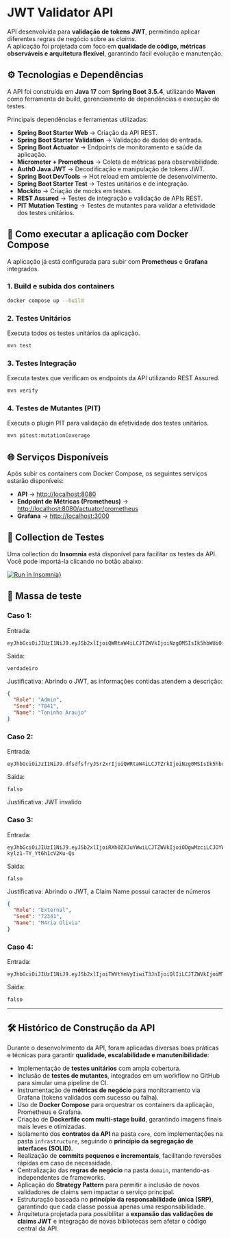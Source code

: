 # JWT Validator API  

API desenvolvida para **validação de tokens JWT**, permitindo aplicar diferentes regras de negócio sobre as *claims*.  
A aplicação foi projetada com foco em **qualidade de código, métricas observáveis e arquitetura flexível**, garantindo fácil evolução e manutenção.  


## ⚙️ Tecnologias e Dependências  

A API foi construída em **Java 17** com **Spring Boot 3.5.4**, utilizando **Maven** como ferramenta de build, gerenciamento de dependências e execução de testes.  

Principais dependências e ferramentas utilizadas:  

- **Spring Boot Starter Web** → Criação da API REST.  
- **Spring Boot Starter Validation** → Validação de dados de entrada.  
- **Spring Boot Actuator** → Endpoints de monitoramento e saúde da aplicação.  
- **Micrometer + Prometheus** → Coleta de métricas para observabilidade.  
- **Auth0 Java JWT** → Decodificação e manipulação de tokens JWT.  
- **Spring Boot DevTools** → Hot reload em ambiente de desenvolvimento.  
- **Spring Boot Starter Test** → Testes unitários e de integração.  
- **Mockito** → Criação de mocks em testes.  
- **REST Assured** → Testes de integração e validação de APIs REST.  
- **PIT Mutation Testing** → Testes de mutantes para validar a efetividade dos testes unitários.  


## 🚀 Como executar a aplicação com Docker Compose  

A aplicação já está configurada para subir com **Prometheus** e **Grafana** integrados.  

### 1. Build e subida dos containers  
```bash
docker compose up --build
```

### 2. Testes Unitários
Executa todos os testes unitários da aplicação.
```bash
mvn test
```

### 3. Testes Integração
Executa testes que verificam os endpoints da API utilizando REST Assured.
```bash
mvn verify
```

### 4. Testes de Mutantes (PIT)
Executa o plugin PIT para validação da efetividade dos testes unitários.
```bash
mvn pitest:mutationCoverage
```

## 🌐 Serviços Disponíveis  

Após subir os containers com Docker Compose, os seguintes serviços estarão disponíveis:  

- **API** → [http://localhost:8080](http://localhost:8080)  
- **Endpoint de Métricas (Prometheus)** → [http://localhost:8080/actuator/prometheus](http://localhost:8080/actuator/prometheus)  
- **Grafana** → [http://localhost:3000](http://localhost:3000)  


## 📂 Collection de Testes  

Uma collection do **Insomnia** está disponível para facilitar os testes da API.  
Você pode importá-la clicando no botão abaixo:  

[![Run in Insomnia}](https://insomnia.rest/images/run.svg)](https://insomnia.rest/run/?label=API%20JWT%20Validator&uri=https%3A%2F%2Fgithub.com%2Fmatheusrdelima%2Fapi-jwtvalidator%2Fblob%2Fmain%2Fcollection.yaml) 


## 🧪 Massa de teste

### Caso 1:
Entrada:
```
eyJhbGciOiJIUzI1NiJ9.eyJSb2xlIjoiQWRtaW4iLCJTZWVkIjoiNzg0MSIsIk5hbWUiOiJUb25pbmhvIEFyYXVqbyJ9.QY05sIjtrcJnP533kQNk8QXcaleJ1Q01jWY_ZzIZuAg
```
Saida:
```
verdadeiro
```
Justificativa:
Abrindo o JWT, as informações contidas atendem a descrição:
```json
{
  "Role": "Admin",
  "Seed": "7841",
  "Name": "Toninho Araujo"
}
```

### Caso 2:
Entrada:
```
eyJhbGciOiJzI1NiJ9.dfsdfsfryJSr2xrIjoiQWRtaW4iLCJTZrkIjoiNzg0MSIsIk5hbrUiOiJUb25pbmhvIEFyYXVqbyJ9.QY05fsdfsIjtrcJnP533kQNk8QXcaleJ1Q01jWY_ZzIZuAg
```
Saida:
```
falso
```
Justificativa:
JWT invalido

### Caso 3:
Entrada:
```
eyJhbGciOiJIUzI1NiJ9.eyJSb2xlIjoiRXh0ZXJuYWwiLCJTZWVkIjoiODgwMzciLCJOYW1lIjoiTTRyaWEgT2xpdmlhIn0.6YD73XWZYQSSMDf6H0i3-kylz1-TY_Yt6h1cV2Ku-Qs
```
Saida:
```
falso
```
Justificativa:
Abrindo o JWT, a Claim Name possui caracter de números
```json
{
  "Role": "External",
  "Seed": "72341",
  "Name": "M4ria Olivia"
}
```

### Caso 4:
Entrada:
```
eyJhbGciOiJIUzI1NiJ9.eyJSb2xlIjoiTWVtYmVyIiwiT3JnIjoiQlIiLCJTZWVkIjoiMTQ2MjciLCJOYW1lIjoiVmFsZGlyIEFyYW5oYSJ9.cmrXV_Flm5mfdpfNUVopY_I2zeJUy4EZ4i3Fea98zvY
```
Saida:
```
falso
```

---

## 🛠 Histórico de Construção da API  

Durante o desenvolvimento da API, foram aplicadas diversas boas práticas e técnicas para garantir **qualidade, escalabilidade e manutenibilidade**:  

- Implementação de **testes unitários** com ampla cobertura.  
- Inclusão de **testes de mutantes**, integrados em um workflow no GitHub para simular uma pipeline de CI.  
- Instrumentação de **métricas de negócio** para monitoramento via Grafana (tokens validados com sucesso ou falha).  
- Uso de **Docker Compose** para orquestrar os containers da aplicação, Prometheus e Grafana.  
- Criação de **Dockerfile com multi-stage build**, garantindo imagens finais mais leves e otimizadas.  
- Isolamento dos **contratos da API** na pasta `core`, com implementações na pasta `infrastructure`, seguindo o **princípio da segregação de interfaces (SOLID)**.  
- Realização de **commits pequenos e incrementais**, facilitando reversões rápidas em caso de necessidade.  
- Centralização das **regras de negócio** na pasta `domain`, mantendo-as independentes de frameworks.  
- Aplicação do **Strategy Pattern** para permitir a inclusão de novos validadores de claims sem impactar o serviço principal.  
- Estruturação baseada no **princípio da responsabilidade única (SRP)**, garantindo que cada classe possua apenas uma responsabilidade.  
- Arquitetura projetada para possibilitar a **expansão das validações de claims JWT** e integração de novas bibliotecas sem afetar o código central da API.  


